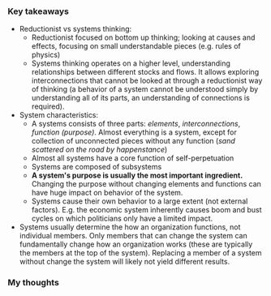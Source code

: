 ### Key takeaways

- Reductionist vs systems thinking:
  - Reductionist focused on bottom up thinking; looking at causes and effects, focusing on small understandable pieces (e.g. rules of physics)
  - Systems thinking operates on a higher level, understanding relationships between different stocks and flows. It allows exploring interconnections that cannot be looked at through a reductionist way of thinking (a behavior of a system cannot be understood simply by understanding all of its parts, an understanding of connections is required).
- System characteristics:
  - A systems consists of three parts: *elements*, *interconnections*, *function (purpose)*. Almost everything is a system, except for collection of unconnected pieces without any function (*sand scattered on the road by happenstance*)
  - Almost all systems have a core function of self-perpetuation
  - Systems are composed of subsystems
  - **A system's purpose is usually the most important ingredient.** Changing the purpose without changing elements and functions can have huge impact on behavior of the system.
  - Systems cause their own behavior to a large extent (not external factors). E.g. the economic system inherently causes boom and bust cycles on which politicians only have a limited impact.
- Systems usually determine the how an organization functions, not individual members. Only members that can change the system can fundamentally change how an organization works (these are typically the members at the top of the system). Replacing a member of a system without change the system will likely not yield different results.

### My thoughts

